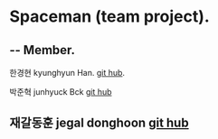 # Spaceman (team project).  
--
Member.  
--
한경현
kyunghyun Han. [git hub](https://github.com/kyunghyunHan).  


박준혁
junhyuck Bck [git hub]()


재갈동훈
jegal donghoon [git hub]()   
--
